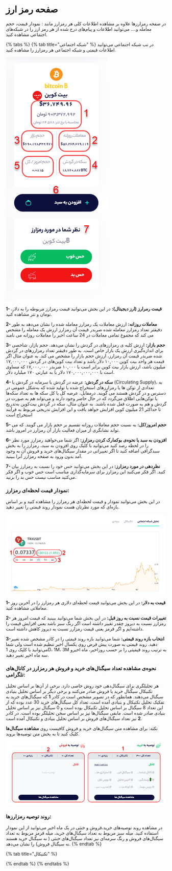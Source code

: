 # صفحه رمز ارز

در صفحه رمزارزها علاوه بر مشاهده اطلاعات کلی هر رمزارز مانند : نمودار قیمت، حجم معامله و.... می‌توانید اطلاعات و پیام‌های درج شده از هر رمز ارز را در شبکه‌های اجتماعی مشاهده کنید.

{% tabs %}
{% tab title="شبکه اجتماعی" %}
در تب شبکه اجتماعی می‌توانید اطلاعات قیمتی و شبکه اجتماعی هر رمزارز را مشاهده کنید.

![](../.gitbook/assets/image%20%281%29.png)

**1- قیمت رمرارز \(ارز دیجیتال\):** در این بخش می‌توانید قیمت رمزارز مربوطه را به دلار، تومان و تتر مشاهده کنید.

**2- معاملات روزانه:** ارزش معاملات یک رمزارز معامله شده را نشان می‌دهد به طور دقیقتر تعداد رمزارز معامله شده ضربدر قیمت آن رمزارز ارزش یک معامله را مشخص می کند که مجموع تمامی معاملات در 24 ساعت اخیر را معاملات روزانه می نامند

**3- حجم بازار:** ارزش کلیه ی رمزارزهای در گردش را نشان می‌دهد. حجم بازار، شاخصی برای اندازه‌گیری ارزش یک بازار خاص است. به طور دقیقتر تعداد رمزارزهای در گردش شده ضربدر قیمت آن رمزارز، ارزش حجم بازار را مشخص می کند. به عنوان مثال اگر قیمت هر واحد بیت کوین ۱۰,۰۰۰ دلار باشد و تعداد بیت کوین‌های در گردش ۱۷,۰۰۰,۰۰۰ میلیون باشد، ارزش بازار بیت کوین برابر است با ۱۰,۰۰۰ ضربدر ۱۷,۰۰۰,۰۰۰ که مساوی است با ۱۷۰,۰۰۰,۰۰۰,۰۰۰ دلار یا به عبارتی ۱۷۰ میلیارد دلار.

**4- سکه در گردش:** عرضه در گردش یا سرمایه در گردش یا \(Circulating Supply\)، به تعدادی از توکن ها یا رمزارزهای استخراج شده یا تولید شده که به‌شکل عمومی در دسترس و در گردش هستند می گویند. درمقابل، عرضه کل یا کل سکه ها به تعداد سکه‌ها یا توکن‌هایی اطلاق می‌گردد که در حال حاضر وجود دارند و می‌تواند هم به صورت در گردش و هم به صورت قفل شده‌ باشند. به عنوان مثال، سکه در گردش بیت‌کوین به‌تدریج تا حداکثر 21 میلیون کوین افزایش خواهد یافت و این افزایش تدریجی مربوط به فرآیند استخراج است

**5- حجم امروز/کل:** به نسبت حجم معاملات روزانه تقسیم بر حجم بازار می گویند. که می تواند نشانگری از میزان فعالیت بازار آن رمزارز در امروز باشد.

**6- افزودن به سبد  یا نحوه‌ی بوکمارک کردن رمزارز:** اگر شما می‌خواهید رمزارز مورد نظر را در لحظه رصد کنید می‌توانید با کلیک روی افزودن به سبد، رمزارز را به بخش سبدگرافی اضافه کنید تا اگر تغییراتی در مقدار سیگنال‌های خرید و فروش آن به وجود آمد بدون ورود به صفحه رمزارز آنرا ببینید.

**7- نظردهی در مورد رمزارز:** در این بخش می‌توانید حس خود را نسبت به رمزارز بیان کنید. اگر فکر می‌کنید این رمزارز برای سرمایه‌گذاری مناسب است حس خوب و اگر فکر می‌کنید مناسب نیست حس بد را بزنید.

### نمودار قیمت لحظه‌ای رمزارز:

در این بخش می‌توانید نمودار و قیمت لحظه‌ای هر رمزارز را مشاهده کنید و بر اساس بازه‌ای که مورد نظرتان هست نمودار روند قیمتی را تغییر دهید.

![](../.gitbook/assets/qymt-lhzh-ay%20%281%29.png)

**1- قیمت به دلار:** در این بخش می‌توانید قیمت لحظه‌ای دلاری هر رمزارز را در آخرین روز معاملاتی مشاهده کنید.

**2- تغییرات قیمت نسبت به روز قبل:** در این بخش شما می‌توانید ببینید که قیمت امروز هر رمزارز نسبت به دیروز چقدر تغییر داشته است اگر رنگ سبز باشد یعنی افزایش قیمت را داشته‌ایم و اگر قرمز یعنی قیمت رمزارز نسبت به دیروز کاهش داشته است.

**3-انتخاب بازه روند قیمتی:** شما می‌توانید بازه روند قیمتی را در کادر مشخص شده تغییر دهید. روند قیمتی به صورت پیش فرض روی یکسال اخیر تنظیم شده است ولی شما می‌توانید با کلیک روی 1D، 1M، 3M به ترتیب روند قیمیتی را بر حسب روزاخیر، ماه اخیرو سه ماه اخیر تغییر دهید.

### نحوه‌ی مشاهده تعداد سیگنال‌های خرید و فروش هر رمزارز در کانال‌های تلگرامی:

هر تحلیلگری برای سیگنال‌دهی خود روش خاصی دارد. برخی از آن‌ها بر اساس تحلیل تکنیکال سیگنال خرید یا فروش صادر می‌کنند و برخی دیگر بر اساس تحلیل بنیادی سیگنال می‌دهند. همانطور که در تصویر مشخص است در کادر **1** که سیگنال‌های خرید به تفکیک تحلیل تکنیکال و بنیادی آمده است، تعداد کل سیگنال‌های خرید 30 عدد بوده که از این تعداد 8 سیگنال بر اساس تحلیل تکنیکال بوده است و 0 سیگنال نیز بر اساس تحلیل بنیادی صادر شده است. مابقی سیگنال‌ها نیز بر اساس سخن تحلیلگر بوده است. در کادر **2** نیز تعداد سیگنال‌های فروش بر اساس تحلیل بنیادی و تکنیکال آمده است. 

نکته: برای مشاهده متن سیگنال‌های خرید و فروش کافیست روی **مشاهده سیگنال‌ها** کلیک کنید تا به بخش متن توصیه‌ها بروید.

![](../.gitbook/assets/twsyh-khryd-w-frwsh.png)

### روند توصیه رمزارزها:

در مشاهده روند توصیه‌های خرید،فروش و خنثی در یک ماه اخیر می‌توانید از این نمودار استفاده کنید. میله سبز مربوط به تعداد سیگنال‌های خرید، میله قرمز مربوط به تعداد سیگنال‌های فروش و رنگ سرمه‌ای نیز تعداد سیگنال‌های خنثی \( نه سیگنال خرید هستند نه سیگنال فروش\) را نشان می‌دهد.
{% endtab %}

{% tab title="تکنیکال" %}

{% endtab %}
{% endtabs %}











